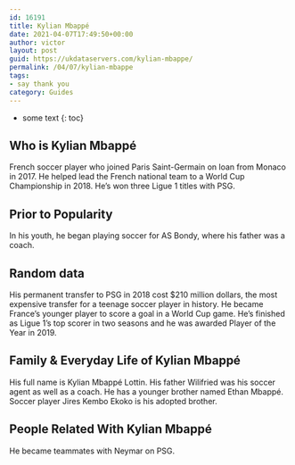 ```yaml
---
id: 16191
title: Kylian Mbappé
date: 2021-04-07T17:49:50+00:00
author: victor
layout: post
guid: https://ukdataservers.com/kylian-mbappe/
permalink: /04/07/kylian-mbappe
tags:
- say thank you
category: Guides
---
```


* some text
{: toc}


## Who is Kylian Mbappé



French soccer player who joined Paris Saint-Germain on loan from Monaco in 2017. He helped lead the French national team to a World Cup Championship in 2018. He&#8217;s won three Ligue 1 titles with PSG. 

                
                
                
## Prior to Popularity



In his youth, he began playing soccer for AS Bondy, where his father was a coach.

                
                
                
## Random data



His permanent transfer to PSG in 2018 cost $210 million dollars, the most expensive transfer for a teenage soccer player in history. He became France&#8217;s younger player to score a goal in a World Cup game. He&#8217;s finished as Ligue 1&#8217;s top scorer in two seasons and he was awarded Player of the Year in 2019. 

                
                
                
## Family & Everyday Life of Kylian Mbappé



His full name is Kylian Mbappé Lottin. His father Wilifried was his soccer agent as well as a coach. He has a younger brother named Ethan Mbappé. Soccer player Jires Kembo Ekoko is his adopted brother.

                
                
                
## People Related With Kylian Mbappé



He became teammates with Neymar on PSG. 

                
              
            
          
          
          